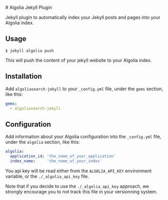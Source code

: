 # Algolia Jekyll Plugin

Jekyll plugin to automatically index your Jekyll posts and pages into your
Algolia index.

## Usage

```shell
$ jekyll algolia push
```

This will push the content of your jekyll website to your Algolia index.

## Installation

Add `algoliasearch-jekyll` to your `_config.yml` file, under the `gems` section,
like this:

```yaml
gems:
  - algoliasearch-jekyll
```

## Configuration

Add information about your Algolia configuration into the `_config.yml` file,
under the `algolia` section, like this:

```yaml
algolia:
  application_id: 'the_name_of_your_application'
  index_name:     'the_name_of_your_index'
```

You api key will be read either from the `ALGOLIA_API_KEY` environment variable,
or the `./_algolia_api_key` file. 

Note that if you decide to use the `./_algolia_api_key` approach, we strongly
encourage you to not track this file in your versionning system.

